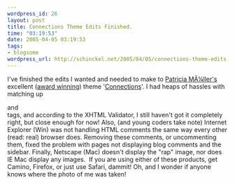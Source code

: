 ```yaml
--- 
wordpress_id: 26
layout: post
title: Connections Theme Edits Finished.
time: "03:19:53"
date: 2005-04-05 03:19:53
tags: 
- blogsome
wordpress_url: http://schinckel.net/2005/04/05/connections-theme-edits-finished/
---
```

I've finished the edits I wanted and needed to make to [Patricia MÃ¼ller's][1] excellent ([award winning][2]) theme '[Connections][3]'. I had heaps of hassles with matching up <div> and </div> tags, and according to the XHTML Validator, I still haven't got it completely right, but close enough for now! Also, (and young coders take note) Internet Explorer (Win) was not handling HTML comments the same way every other (read: real) browser does. Removing these comments, or uncommenting them, fixed the problem with pages not displaying blog comments and the sidebar. Finally, Netscape (Mac) doesn't display the "rap" image, nor does IE Mac display any images.&#160; If you are using either of these products, get Camino, Firefox, or just use Safari, dammit! Oh, and I wonder if anyone knows where the photo of me was taken! 

   [1]: http://www.vanillamist.com/blog
   [2]: http://www.alexking.org/software/wordpress/themes/blog/
   [3]: http://www.alexking.org/software/wordpress/themes/blog/index.php?wptheme=Connections

